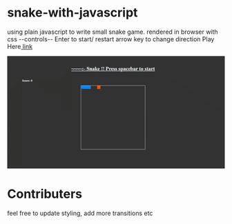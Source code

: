 # snake-with-javascript

using plain javascript to write small snake game.
rendered in browser with css
--controls--
Enter to start/ restart
arrow key to change direction
Play Here[ link](snake-with-javascript.pages.dev)




![](snake.gif)



# Contributers

feel free to update styling, add more transitions etc
